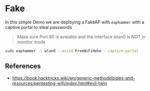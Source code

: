 # Fake

In this simple Demo we are deploying a FakeAP with `eaphammer` with a captive portal to steal passwords

> Make sure Port 80 is avaiable and the interface wlan0 is NOT in monitor mode

```bash
sudo eaphammer -i wlan0 --essid FreeWiFiHehe --captive-portal
```


## References
- https://book.hacktricks.wiki/en/generic-methodologies-and-resources/pentesting-wifi/index.html#evil-twin